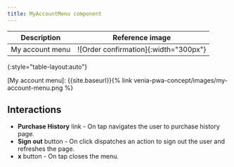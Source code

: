 ```yaml
---
title: MyAccountMenu component
---
```


| Description                | Reference image                               |
| -------------------------- | :-------------------------------------------: |
| My account menu            | ![Order confirmation]{:width="300px"}           |
{:style="table-layout:auto"}

[My account menu]: {{site.baseurl}}{% link venia-pwa-concept/images/my-account-menu.png %}

## Interactions

* **Purchase History** link - On tap navigates the user to purchase history page.
* **Sign out** button - On click dispatches an action to sign out the user and refreshes the page.
* **x** button - On tap closes the menu.

